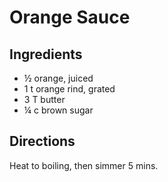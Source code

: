 # Orange Sauce

## Ingredients
* ½ orange, juiced
* 1 t orange rind, grated
* 3 T butter
* ¼ c brown sugar

## Directions
Heat to boiling, then simmer 5 mins.

